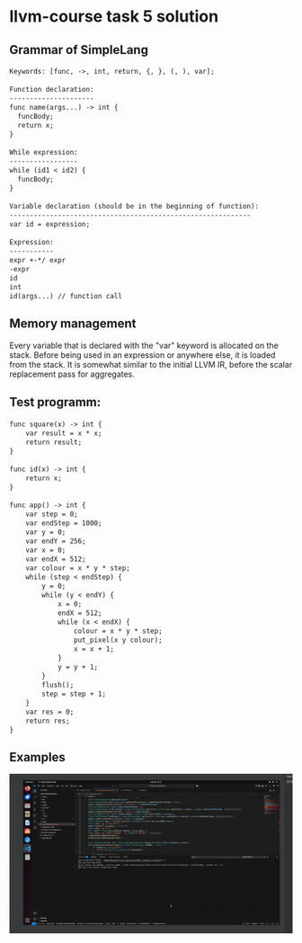 # llvm-course task 5 solution

## Grammar of SimpleLang
```
Keywords: [func, ->, int, return, {, }, (, ), var];

Function declaration:
---------------------
func name(args...) -> int {
  funcBody;
  return x;
}

While expression:
-----------------
while (id1 < id2) {
  funcBody;
}

Variable declaration (should be in the beginning of function):
------------------------------------------------------------
var id = expression;

Expression:
-----------
expr +-*/ expr
-expr
id
int
id(args...) // function call
```

## Memory management
Every variable that is declared with the "var" keyword is allocated on the stack. Before being used in an expression or anywhere else, it is loaded from the stack. It is somewhat similar to the initial LLVM IR, before the scalar replacement pass for aggregates.

## Test programm:
```
func square(x) -> int {
	var result = x * x;
	return result;
}

func id(x) -> int {
	return x;
}

func app() -> int {
	var step = 0;
	var endStep = 1000;
	var y = 0;
	var endY = 256;
	var x = 0;
	var endX = 512;
	var colour = x * y * step;
	while (step < endStep) {
		y = 0;
		while (y < endY) {
			x = 0;
			endX = 512;
			while (x < endX) {
				colour = x * y * step;
				put_pixel(x y colour);
				x = x + 1;
			}
			y = y + 1;
		}
		flush();
		step = step + 1;
	}
	var res = 0;
	return res;
}
```

## Examples
![](https://github.com/egorshamshura/llvm-solutions/blob/main/assets/llvm-example-2.gif)